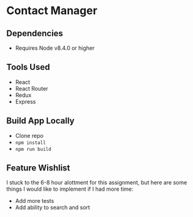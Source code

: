 # Contact Manager

## Dependencies

- Requires Node v8.4.0 or higher

## Tools Used

- React
- React Router
- Redux
- Express

## Build App Locally

- Clone repo
- `npm install`
- `npm run build`

## Feature Wishlist

I stuck to the 6-8 hour alottment for this assignment, but here are some things I would like to implement if I had more time:

- Add more tests
- Add ability to search and sort
